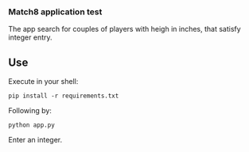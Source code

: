 ### Match8 application test

The app search for couples of players with heigh in inches, that satisfy integer entry.

## Use

Execute in your shell:

`pip install -r requirements.txt`

Following by:

`python app.py`

Enter an integer.
